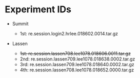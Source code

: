 # Experiment IDs
- Summit
  - 1st: re.session.login2.hrlee.018602.0014.tar.gz

- Lassen
  - ~~1st: re.session.lassen708.lee1078.018606.0011.tar.gz~~
  - 2nd: re.session.lassen709.lee1078.018638.0002.tar.gz
  - 3rd: re.session.lassen709.lee1078.018640.0002.tar.gz
  - 4th: re.session.lassen708.lee1078.018652.0000.tar.gz
